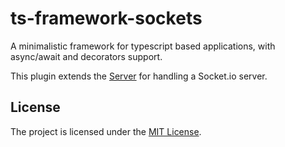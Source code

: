ts-framework-sockets
====================

A minimalistic framework for typescript based applications, with async/await and decorators support.

This plugin extends the [Server](https://github.com/devnup/ts-framework) for handling a Socket.io server.

## License

The project is licensed under the [MIT License](./LICENSE.md).